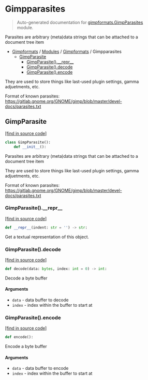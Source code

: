 # Gimpparasites

> Auto-generated documentation for [gimpformats.GimpParasites](../../../gimpformats/GimpParasites.py) module.

Parasites are arbitrary (meta)data strings that can be attached to a document tree item

- [Gimpformats](../README.md#gimpformats-index) / [Modules](../MODULES.md#gimpformats-modules) / [Gimpformats](index.md#gimpformats) / Gimpparasites
    - [GimpParasite](#gimpparasite)
        - [GimpParasite().\_\_repr\_\_](#gimpparasite__repr__)
        - [GimpParasite().decode](#gimpparasitedecode)
        - [GimpParasite().encode](#gimpparasiteencode)

They are used to store things like last-used plugin settings, gamma adjuetments, etc.

Format of known parasites:
 https://gitlab.gnome.org/GNOME/gimp/blob/master/devel-docs/parasites.txt

## GimpParasite

[[find in source code]](../../../gimpformats/GimpParasites.py#L47)

```python
class GimpParasite():
    def __init__():
```

Parasites are arbitrary (meta)data strings that can be attached to a document tree item

They are used to store things like last-used plugin settings, gamma adjuetments, etc.

Format of known parasites:
 https://gitlab.gnome.org/GNOME/gimp/blob/master/devel-docs/parasites.txt

### GimpParasite().\_\_repr\_\_

[[find in source code]](../../../gimpformats/GimpParasites.py#L87)

```python
def __repr__(indent: str = '') -> str:
```

Get a textual representation of this object.

### GimpParasite().decode

[[find in source code]](../../../gimpformats/GimpParasites.py#L61)

```python
def decode(data: bytes, index: int = 0) -> int:
```

Decode a byte buffer

#### Arguments

- `data` - data buffer to decode
- `index` - index within the buffer to start at

### GimpParasite().encode

[[find in source code]](../../../gimpformats/GimpParasites.py#L74)

```python
def encode():
```

Encode a byte buffer

#### Arguments

- `data` - data buffer to encode
- `index` - index within the buffer to start at
